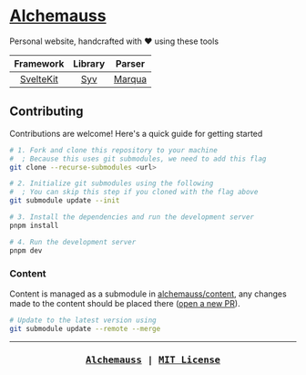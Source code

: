 # [Alchemauss](https://mauss.dev)

Personal website, handcrafted with ❤️ using these tools

|              Framework              |                 Library                  |               Parser               |
| :---------------------------------: | :--------------------------------------: | :--------------------------------: |
| [SvelteKit](https://kit.svelte.dev) | [Syv](https://github.com/ignatiusmb/syv) | [Marqua](https://marqua.mauss.dev) |

## Contributing

Contributions are welcome! Here's a quick guide for getting started

```bash
# 1. Fork and clone this repository to your machine
#  ; Because this uses git submodules, we need to add this flag
git clone --recurse-submodules <url>

# 2. Initialize git submodules using the following
#  ; You can skip this step if you cloned with the flag above
git submodule update --init

# 3. Install the dependencies and run the development server
pnpm install

# 4. Run the development server
pnpm dev
```

### Content

Content is managed as a submodule in [alchemauss/content](https://github.com/alchemauss/content), any changes made to the content should be placed there ([open a new PR](https://github.com/alchemauss/content/compare)).

```bash
# Update to the latest version using
git submodule update --remote --merge
```

---

<h3 align="center"><pre><a href="https://mauss.dev">Alchemauss</a> | <a href="LICENSE">MIT License</a></pre></h3>
